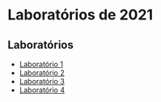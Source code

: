 # Laboratórios de 2021

## Laboratórios

* [Laboratório 1](01-api/)
* [Laboratório 2](02-logico/)
* [Laboratório 3](03-sql/)
* [Laboratório 4](04-sql-advanced/)
